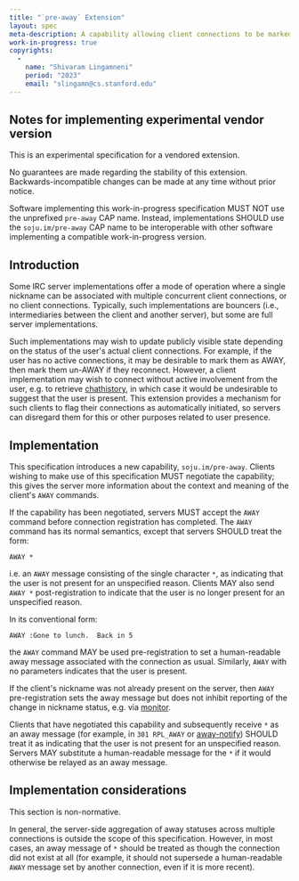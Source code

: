 ```yaml
---
title: "`pre-away` Extension"
layout: spec
meta-description: A capability allowing client connections to be marked AWAY during connection registration
work-in-progress: true
copyrights:
  -
    name: "Shivaram Lingamneni"
    period: "2023"
    email: "slingamn@cs.stanford.edu"
---
```


## Notes for implementing experimental vendor version

This is an experimental specification for a vendored extension.

No guarantees are made regarding the stability of this extension.
Backwards-incompatible changes can be made at any time without prior notice.

Software implementing this work-in-progress specification MUST NOT use the
unprefixed `pre-away` CAP name. Instead, implementations SHOULD use the
`soju.im/pre-away` CAP name to be interoperable with other software implementing
a compatible work-in-progress version.

## Introduction

Some IRC server implementations offer a mode of operation where a single
nickname can be associated with multiple concurrent client connections, or no
client connections. Typically, such implementations are bouncers (i.e.,
intermediaries between the client and another server), but some are full server
implementations.

Such implementations may wish to update publicly visible state depending on the
status of the user's actual client connections. For example, if the user has no
active connections, it may be desirable to mark them as AWAY, then mark them
un-AWAY if they reconnect. However, a client implementation may wish to connect
without active involvement from the user, e.g. to retrieve
[chathistory][], in which case it would be undesirable to suggest
that the user is present. This extension provides a mechanism for such clients
to flag their connections as automatically initiated, so servers can disregard
them for this or other purposes related to user presence.

## Implementation

This specification introduces a new capability, `soju.im/pre-away`. Clients
wishing to make use of this specification MUST negotiate the capability; this
gives the server more information about the context and meaning of the client's
`AWAY` commands.

If the capability has been negotiated, servers MUST accept the `AWAY` command
before connection registration has completed. The `AWAY` command has its normal
semantics, except that servers SHOULD treat the form:

	AWAY *

i.e. an `AWAY` message consisting of the single character `*`, as indicating
that the user is not present for an unspecified reason. Clients MAY also send
`AWAY *` post-registration to indicate that the user is no longer present for an
unspecified reason.

In its conventional form:

	AWAY :Gone to lunch.  Back in 5

the `AWAY` command MAY be used pre-registration to set a human-readable away
message associated with the connection as usual. Similarly, `AWAY` with no
parameters indicates that the user is present.

If the client's nickname was not already present on the server, then `AWAY`
pre-registration sets the away message but does not inhibit reporting of the
change in nickname status, e.g. via [monitor][].

Clients that have negotiated this capability and subsequently receive `*` as an
away message (for example, in `301 RPL_AWAY` or [away-notify][])
SHOULD treat it as indicating that the user is not present for an unspecified
reason. Servers MAY substitute a human-readable message for the `*` if it would
otherwise be relayed as an away message.

## Implementation considerations

This section is non-normative.

In general, the server-side aggregation of away statuses across multiple
connections is outside the scope of this specification. However, in most cases,
an away message of `*` should be treated as though the connection did not exist
at all (for example, it should not supersede a human-readable `AWAY` message set
by another connection, even if it is more recent).

[chathistory]: https://ircv3.net/specs/extensions/chathistory
[monitor]: https://ircv3.net/specs/extensions/monitor
[away-notify]: https://ircv3.net/specs/extensions/away-notify

